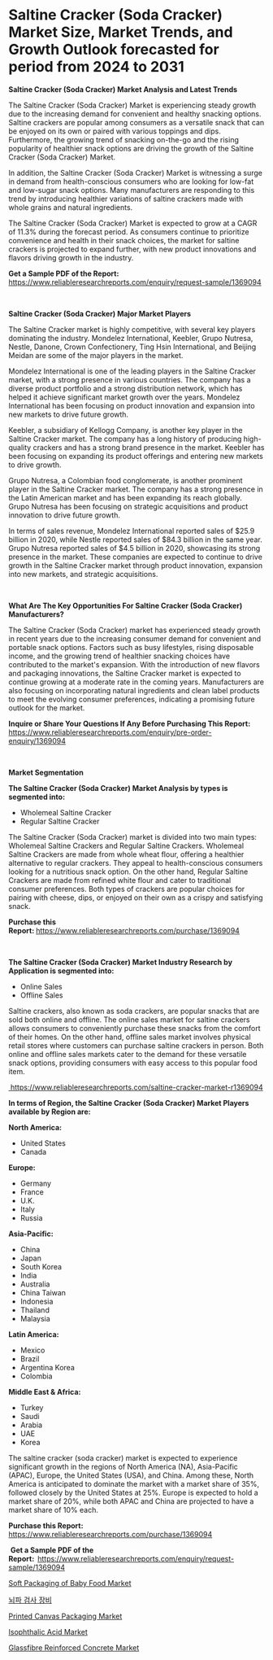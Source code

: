 <p><h1>Saltine Cracker (Soda Cracker) Market Size, Market Trends, and Growth Outlook forecasted for period from 2024 to 2031</h1></p><p><strong>Saltine Cracker (Soda Cracker) Market Analysis and Latest Trends</strong></p>
<p><p>The Saltine Cracker (Soda Cracker) Market is experiencing steady growth due to the increasing demand for convenient and healthy snacking options. Saltine crackers are popular among consumers as a versatile snack that can be enjoyed on its own or paired with various toppings and dips. Furthermore, the growing trend of snacking on-the-go and the rising popularity of healthier snack options are driving the growth of the Saltine Cracker (Soda Cracker) Market.</p><p>In addition, the Saltine Cracker (Soda Cracker) Market is witnessing a surge in demand from health-conscious consumers who are looking for low-fat and low-sugar snack options. Many manufacturers are responding to this trend by introducing healthier variations of saltine crackers made with whole grains and natural ingredients.</p><p>The Saltine Cracker (Soda Cracker) Market is expected to grow at a CAGR of 11.3% during the forecast period. As consumers continue to prioritize convenience and health in their snack choices, the market for saltine crackers is projected to expand further, with new product innovations and flavors driving growth in the industry.</p></p>
<p><strong>Get a Sample PDF of the Report:&nbsp;</strong> <a href="https://www.reliableresearchreports.com/enquiry/request-sample/1369094">https://www.reliableresearchreports.com/enquiry/request-sample/1369094</a></p>
<p>&nbsp;</p>
<p><strong>Saltine Cracker (Soda Cracker) Major Market Players</strong></p>
<p><p>The Saltine Cracker market is highly competitive, with several key players dominating the industry. Mondelez International, Keebler, Grupo Nutresa, Nestle, Danone, Crown Confectionery, Ting Hsin International, and Beijing Meidan are some of the major players in the market.</p><p>Mondelez International is one of the leading players in the Saltine Cracker market, with a strong presence in various countries. The company has a diverse product portfolio and a strong distribution network, which has helped it achieve significant market growth over the years. Mondelez International has been focusing on product innovation and expansion into new markets to drive future growth.</p><p>Keebler, a subsidiary of Kellogg Company, is another key player in the Saltine Cracker market. The company has a long history of producing high-quality crackers and has a strong brand presence in the market. Keebler has been focusing on expanding its product offerings and entering new markets to drive growth.</p><p>Grupo Nutresa, a Colombian food conglomerate, is another prominent player in the Saltine Cracker market. The company has a strong presence in the Latin American market and has been expanding its reach globally. Grupo Nutresa has been focusing on strategic acquisitions and product innovation to drive future growth.</p><p>In terms of sales revenue, Mondelez International reported sales of $25.9 billion in 2020, while Nestle reported sales of $84.3 billion in the same year. Grupo Nutresa reported sales of $4.5 billion in 2020, showcasing its strong presence in the market. These companies are expected to continue to drive growth in the Saltine Cracker market through product innovation, expansion into new markets, and strategic acquisitions.</p></p>
<p>&nbsp;</p>
<p><strong>What Are The Key Opportunities For Saltine Cracker (Soda Cracker) Manufacturers?</strong></p>
<p><p>The Saltine Cracker (Soda Cracker) market has experienced steady growth in recent years due to the increasing consumer demand for convenient and portable snack options. Factors such as busy lifestyles, rising disposable income, and the growing trend of healthier snacking choices have contributed to the market's expansion. With the introduction of new flavors and packaging innovations, the Saltine Cracker market is expected to continue growing at a moderate rate in the coming years. Manufacturers are also focusing on incorporating natural ingredients and clean label products to meet the evolving consumer preferences, indicating a promising future outlook for the market.</p></p>
<p><strong>Inquire or Share Your Questions If Any Before Purchasing This Report:</strong> <a href="https://www.reliableresearchreports.com/enquiry/pre-order-enquiry/1369094">https://www.reliableresearchreports.com/enquiry/pre-order-enquiry/1369094</a></p>
<p>&nbsp;</p>
<p><strong>Market Segmentation</strong></p>
<p><strong>The Saltine Cracker (Soda Cracker) Market Analysis by types is segmented into:</strong></p>
<p><ul><li>Wholemeal Saltine Cracker</li><li>Regular Saltine Cracker</li></ul></p>
<p><p>The Saltine Cracker (Soda Cracker) market is divided into two main types: Wholemeal Saltine Crackers and Regular Saltine Crackers. Wholemeal Saltine Crackers are made from whole wheat flour, offering a healthier alternative to regular crackers. They appeal to health-conscious consumers looking for a nutritious snack option. On the other hand, Regular Saltine Crackers are made from refined white flour and cater to traditional consumer preferences. Both types of crackers are popular choices for pairing with cheese, dips, or enjoyed on their own as a crispy and satisfying snack.</p></p>
<p><strong>Purchase this Report:&nbsp;</strong><a href="https://www.reliableresearchreports.com/purchase/1369094">https://www.reliableresearchreports.com/purchase/1369094</a></p>
<p>&nbsp;</p>
<p><strong>The Saltine Cracker (Soda Cracker) Market Industry Research by Application is segmented into:</strong></p>
<p><ul><li>Online Sales</li><li>Offline Sales</li></ul></p>
<p><p>Saltine crackers, also known as soda crackers, are popular snacks that are sold both online and offline. The online sales market for saltine crackers allows consumers to conveniently purchase these snacks from the comfort of their homes. On the other hand, offline sales market involves physical retail stores where customers can purchase saltine crackers in person. Both online and offline sales markets cater to the demand for these versatile snack options, providing consumers with easy access to this popular food item.</p></p>
<p><a href="https://www.reliableresearchreports.com/saltine-cracker-market-r1369094">&nbsp;https://www.reliableresearchreports.com/saltine-cracker-market-r1369094</a></p>
<p><strong>In terms of Region, the Saltine Cracker (Soda Cracker) Market Players available by Region are:</strong></p>
<p>
    <p> <strong> North America: </strong>
        <ul>
            <li>United States</li>
            <li>Canada</li>
        </ul>
        </p> 
    <p> <strong> Europe: </strong>
        <ul>
            <li>Germany</li>
            <li>France</li>
            <li>U.K.</li>
            <li>Italy</li>
            <li>Russia</li>
        </ul>
        </p> 
    <p> <strong> Asia-Pacific: </strong>
        <ul>
            <li>China</li>
            <li>Japan</li>
            <li>South Korea</li>
            <li>India</li>
            <li>Australia</li>
            <li>China Taiwan</li>
            <li>Indonesia</li>
            <li>Thailand</li>
            <li>Malaysia</li>
        </ul>
        </p> 
    <p> <strong> Latin America: </strong>
        <ul>
            <li>Mexico</li>
            <li>Brazil</li>
            <li>Argentina Korea</li>
            <li>Colombia</li>
        </ul>
        </p> 
    <p> <strong> Middle East & Africa: </strong>
        <ul>
            <li>Turkey</li>
            <li>Saudi</li>
            <li>Arabia</li>
            <li>UAE</li>
            <li>Korea</li>
        </ul>
    </p>
    </p>
<p><p>The saltine cracker (soda cracker) market is expected to experience significant growth in the regions of North America (NA), Asia-Pacific (APAC), Europe, the United States (USA), and China. Among these, North America is anticipated to dominate the market with a market share of 35%, followed closely by the United States at 25%. Europe is expected to hold a market share of 20%, while both APAC and China are projected to have a market share of 10% each.</p></p>
<p><strong>Purchase this Report: </strong><a href="https://www.reliableresearchreports.com/purchase/1369094">https://www.reliableresearchreports.com/purchase/1369094</a></p>
<p>&nbsp;<strong>Get a Sample PDF of the Report:&nbsp;&nbsp;</strong><a href="https://www.reliableresearchreports.com/enquiry/request-sample/1369094">https://www.reliableresearchreports.com/enquiry/request-sample/1369094</a></p>
<p><strong></strong></p>
<p><p><a href="https://github.com/zmnbyevx75/Market-Research-Report-List-1/blob/main/soft-packaging-of-baby-food-market.md">Soft Packaging of Baby Food Market</a></p><p><a href="https://medium.com/@wilsonurcotte667s/%EB%87%8C%ED%8C%8C%EA%B2%80%EC%82%AC%EC%9E%A5%EB%B9%84-%EC%8B%9C%EC%9E%A5-%EB%B3%B4%EA%B3%A0%EC%84%9C%EB%8A%94-%EC%9D%B4-%EC%8B%9C%EC%9E%A5%EC%9D%98-%EC%B5%9C%EC%8B%A0-%ED%8A%B8%EB%A0%8C%EB%93%9C%EC%99%80-%EC%84%B1%EC%9E%A5-%EA%B8%B0%ED%9A%8C%EB%A5%BC-%EB%B3%B4%EC%97%AC%EC%A4%8D%EB%8B%88%EB%8B%A4-f9b6aa95f01c">뇌파 검사 장비</a></p><p><a href="https://github.com/mooaaztarek/Market-Research-Report-List-1/blob/main/printed-canvas-packaging-market.md">Printed Canvas Packaging Market</a></p><p><a href="https://www.linkedin.com/pulse/isophthalic-acid-market-global-regional-analysis-focus-region-hdonf?trackingId=tHo845P74nxBXwzSUP35Cw%3D%3D">Isophthalic Acid Market</a></p><p><a href="https://www.linkedin.com/pulse/glassfibre-reinforced-concrete-market-global-share-ranking-kjurf?trackingId=dFXMnklOYncKK2gjlKL%2B9A%3D%3D">Glassfibre Reinforced Concrete Market</a></p></p>